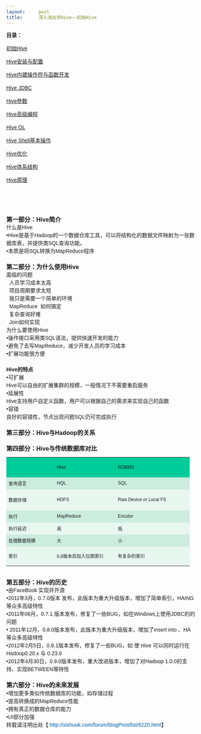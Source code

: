 ```yaml
---
layout:     post
title:      深入浅出学Hive——初始Hive
---
```

<div id="article_content" class="article_content clearfix csdn-tracking-statistics" data-pid="blog" data-mod="popu_307" data-dsm="post">
								            <link rel="stylesheet" href="https://csdnimg.cn/release/phoenix/template/css/ck_htmledit_views-f76675cdea.css">
						<div class="htmledit_views" id="content_views">
                
<p style="font-size:14px;font-family:verdana, arial, helvetica, sans-serif;line-height:21px;">
<span class="bold" style="font-weight:bold;line-height:1.5em;">目录：</span></p>
<p style="font-size:14px;font-family:verdana, arial, helvetica, sans-serif;line-height:21px;">
<span style="color:#005ea7;"><span style="line-height:1.5em;"><a href="http://blog.csdn.net/guohecang/article/details/51576755" rel="nofollow">初始Hive</a></span></span></p>
<p style="font-size:14px;font-family:verdana, arial, helvetica, sans-serif;line-height:21px;">
<span style="color:#005ea7;"><span style="line-height:1.5em;"><a href="http://blog.csdn.net/guohecang/article/details/51576829" rel="nofollow">Hive安装与配置</a></span></span></p>
<p style="font-size:14px;font-family:verdana, arial, helvetica, sans-serif;line-height:21px;">
<span style="color:#005ea7;"><span style="line-height:1.5em;"><a href="http://blog.csdn.net/guohecang/article/details/51576891" rel="nofollow">Hive内建操作符与函数开发</a></span></span></p>
<p style="font-size:14px;font-family:verdana, arial, helvetica, sans-serif;line-height:21px;">
<span style="color:#005ea7;"><span style="line-height:1.5em;"><a href="http://blog.csdn.net/guohecang/article/details/51576917" rel="nofollow">Hive JDBC</a></span></span></p>
<p style="font-size:14px;font-family:verdana, arial, helvetica, sans-serif;line-height:21px;">
<a href="http://blog.csdn.net/guohecang/article/details/51576933" rel="nofollow">Hive参数</a><br></p>
<p style="font-size:14px;font-family:verdana, arial, helvetica, sans-serif;line-height:21px;">
<span style="color:#005ea7;"><span style="line-height:1.5em;"><a href="http://blog.csdn.net/guohecang/article/details/51576957" rel="nofollow">Hive高级编程</a></span></span></p>
<p style="font-size:14px;font-family:verdana, arial, helvetica, sans-serif;line-height:21px;">
<span style="color:#005ea7;"><span style="line-height:1.5em;"><a href="http://blog.csdn.net/guohecang/article/details/51576975" rel="nofollow">Hive QL</a></span></span></p>
<p style="font-size:14px;font-family:verdana, arial, helvetica, sans-serif;line-height:21px;">
<span style="color:#005ea7;"><span style="line-height:1.5em;"><a href="http://blog.csdn.net/guohecang/article/details/51576993" rel="nofollow">Hive Shell基本操作</a></span></span></p>
<p style="font-size:14px;font-family:verdana, arial, helvetica, sans-serif;line-height:21px;">
<a href="http://blog.csdn.net/guohecang/article/details/51577027" rel="nofollow">Hive优化</a><a href="http://blog.csdn.net/guohecang/article/details/51577027" rel="nofollow"><span style="color:#005ea7;"><span style="line-height:1.5em;"></span></span></a></p>
<p style="font-size:14px;font-family:verdana, arial, helvetica, sans-serif;line-height:21px;">
<span style="color:#005ea7;"><span style="line-height:1.5em;"><a href="http://blog.csdn.net/guohecang/article/details/51577040" rel="nofollow">Hive体系结构</a></span></span></p>
<p style="font-size:14px;font-family:verdana, arial, helvetica, sans-serif;line-height:21px;">
<span style="color:#005ea7;"><span style="line-height:1.5em;"><a href="http://blog.csdn.net/guohecang/article/details/51577052" rel="nofollow">Hive原理</a></span></span></p>
<p style="font-size:14px;font-family:verdana, arial, helvetica, sans-serif;line-height:21px;">
<br></p>
<p style="font-size:14px;font-family:verdana, arial, helvetica, sans-serif;line-height:21px;">
<br></p>
<div class="O" style="border-width:0px;overflow:hidden;font-family:verdana, arial, helvetica, sans-serif;line-height:21px;">
<div style="border-width:0px;overflow:hidden;"><span class="bold" style="font-size:16px;font-weight:bold;">第一部分：Hive简介</span></div>
<div style="border-width:0px;overflow:hidden;">
<div class="O" style="border-width:0px;overflow:hidden;">
什么是Hive</div>
<div class="O" style="border-width:0px;overflow:hidden;">
<div class="O" style="border-width:0px;overflow:hidden;">
<div style="border-width:0px;overflow:hidden;">•Hive是基于Hadoop的一个数据仓库工具，可以将结构化的数据文件映射为一张数据库表，并提供类SQL查询功能。</div>
<div style="border-width:0px;overflow:hidden;">•本质是将SQL转换为MapReduce程序</div>
<div style="border-width:0px;overflow:hidden;">  <img src="http://sishuok.com/forum/upload/2012/10/22/11bf98dcceb2c17853a5d9f04ed6e395__1.JPG" alt="" style="border-width:0px;border-style:none;"></div>
<div style="border-width:0px;overflow:hidden;"><span class="bold" style="font-size:16px;font-weight:bold;">第二部分：为什么使用Hive</span></div>
<div style="border-width:0px;overflow:hidden;">
<div class="O" style="border-width:0px;overflow:hidden;">
<div style="border-width:0px;overflow:hidden;">
<div class="O" style="border-width:0px;overflow:hidden;">
<span>面临的问题</span></div>
</div>
<div style="border-width:0px;overflow:hidden;">
<div class="O" style="border-width:0px;overflow:hidden;">
<div style="border-width:0px;overflow:hidden;">  人员学习成本太高</div>
<div style="border-width:0px;overflow:hidden;">  项目周期要求太短
<div class="O" style="border-width:0px;overflow:hidden;">
  我只是需要一个简单的环境
<div class="O" style="border-width:0px;overflow:hidden;">
  MapReduce  如何搞定
<div class="O" style="border-width:0px;overflow:hidden;">
  复杂查询好难</div>
<div class="O" style="border-width:0px;overflow:hidden;">
  Join如何实现</div>
<div class="O" style="border-width:0px;overflow:hidden;">
<div class="O" style="border-width:0px;overflow:hidden;">
<span>为什么要使用Hive</span></div>
</div>
<div class="O" style="border-width:0px;overflow:hidden;">
<div class="O" style="border-width:0px;overflow:hidden;">
<div style="border-width:0px;overflow:hidden;">•操作接口采用类SQL语法，提供快速开发的能力</div>
<div style="border-width:0px;overflow:hidden;">•避免了去写MapReduce，减少开发人员的学习成本</div>
<div style="border-width:0px;overflow:hidden;">•扩展功能很方便</div>
<div style="border-width:0px;overflow:hidden;"> </div>
<div style="border-width:0px;overflow:hidden;">
<div class="O" style="border-width:0px;overflow:hidden;">
<span class="bold" lang="en-us" style="font-weight:bold;" xml:lang="en-us">Hive的特点</span></div>
<div class="O" style="border-width:0px;overflow:hidden;">
<div style="border-width:0px;overflow:hidden;">
<div class="O" style="border-width:0px;overflow:hidden;">
•可扩展</div>
<div class="O1" style="border-width:0px;overflow:hidden;">
Hive可以自由的扩展集群的规模，一般情况下不需要重启服务</div>
<div class="O" style="border-width:0px;overflow:hidden;">
•延展性</div>
<div class="O1" style="border-width:0px;overflow:hidden;">
Hive支持用户自定义函数，用户可以根据自己的需求来实现自己的函数</div>
<div class="O" style="border-width:0px;overflow:hidden;">
•容错</div>
<div class="O1" style="border-width:0px;overflow:hidden;">
良好的容错性，节点出现问题SQL仍可完成执行</div>
<div class="O" style="border-width:0px;overflow:hidden;">
 </div>
</div>
</div>
<div class="O" style="border-width:0px;overflow:hidden;">
<div style="border-width:0px;overflow:hidden;"><span class="bold" style="font-size:16px;font-weight:bold;">第三部分：Hive与Hadoop的关系</span></div>
<div style="border-width:0px;overflow:hidden;">  <img src="http://sishuok.com/forum/upload/2012/10/22/0acda488a81ac78e66d74f53d7d3be23__2.JPG" alt="" style="border-width:0px;border-style:none;"></div>
</div>
</div>
</div>
<div class="O" style="border-width:0px;overflow:hidden;">
<div style="border-width:0px;overflow:hidden;"><span class="bold" style="font-size:16px;font-weight:bold;">第四部分：Hive与传统数据库对比</span></div>
<div style="border-width:0px;overflow:hidden;">
<table dir="ltr" cellspacing="0" cellpadding="0" style="font-size:12px;border:none;width:489px;"><tbody><tr><td bgcolor="#00CC99" width="129" height="36" style="font-family:verdana, arial, helvetica, sans-serif;">
<p style="font-size:14px;line-height:1.5em;">
 </p>
</td>
<td bgcolor="#00CC99" width="161" height="36" style="font-family:verdana, arial, helvetica, sans-serif;">
<div style="border-width:0px;overflow:hidden;"><span>Hive</span></div>
</td>
<td bgcolor="#00CC99" width="202" height="36" style="font-family:verdana, arial, helvetica, sans-serif;">
<div style="border-width:0px;overflow:hidden;"><span>RDBMS</span></div>
</td>
</tr><tr><td bgcolor="#CBECDE" width="129" height="32" style="font-family:verdana, arial, helvetica, sans-serif;">
<div style="border-width:0px;overflow:hidden;">查询语言</div>
</td>
<td bgcolor="#CBECDE" width="161" height="32" style="font-family:verdana, arial, helvetica, sans-serif;">
<div style="border-width:0px;overflow:hidden;">HQL</div>
</td>
<td bgcolor="#CBECDE" width="202" height="32" style="font-family:verdana, arial, helvetica, sans-serif;">
<div style="border-width:0px;overflow:hidden;">SQL</div>
</td>
</tr><tr><td bgcolor="#E7F6EF" width="129" height="56" style="font-family:verdana, arial, helvetica, sans-serif;">
<div style="border-width:0px;overflow:hidden;">数据存储</div>
</td>
<td bgcolor="#E7F6EF" width="161" height="56" style="font-family:verdana, arial, helvetica, sans-serif;">
<div style="border-width:0px;overflow:hidden;">HDFS</div>
</td>
<td bgcolor="#E7F6EF" width="202" height="56" style="font-family:verdana, arial, helvetica, sans-serif;">
<div style="border-width:0px;overflow:hidden;">Raw Device or Local FS</div>
</td>
</tr><tr><td bgcolor="#CBECDE" width="129" height="32" style="font-family:verdana, arial, helvetica, sans-serif;">
<div style="border-width:0px;overflow:hidden;">执行</div>
</td>
<td bgcolor="#CBECDE" width="161" height="32" style="font-family:verdana, arial, helvetica, sans-serif;">
<div style="border-width:0px;overflow:hidden;">MapReduce</div>
</td>
<td bgcolor="#CBECDE" width="202" height="32" style="font-family:verdana, arial, helvetica, sans-serif;">
<div style="border-width:0px;overflow:hidden;">Excutor</div>
</td>
</tr><tr><td bgcolor="#E7F6EF" width="129" height="32" style="font-family:verdana, arial, helvetica, sans-serif;">
<div style="border-width:0px;overflow:hidden;">执行延迟</div>
</td>
<td bgcolor="#E7F6EF" width="161" height="32" style="font-family:verdana, arial, helvetica, sans-serif;">
<div style="border-width:0px;overflow:hidden;">高</div>
</td>
<td bgcolor="#E7F6EF" width="202" height="32" style="font-family:verdana, arial, helvetica, sans-serif;">
<div style="border-width:0px;overflow:hidden;">低</div>
</td>
</tr><tr><td bgcolor="#CBECDE" width="129" height="32" style="font-family:verdana, arial, helvetica, sans-serif;">
<div style="border-width:0px;overflow:hidden;">处理数据规模</div>
</td>
<td bgcolor="#CBECDE" width="161" height="32" style="font-family:verdana, arial, helvetica, sans-serif;">
<div style="border-width:0px;overflow:hidden;">大</div>
</td>
<td bgcolor="#CBECDE" width="202" height="32" style="font-family:verdana, arial, helvetica, sans-serif;">
<div style="border-width:0px;overflow:hidden;">小</div>
</td>
</tr><tr><td bgcolor="#E7F6EF" width="129" height="51" style="font-family:verdana, arial, helvetica, sans-serif;">
<div style="border-width:0px;overflow:hidden;">索引</div>
</td>
<td bgcolor="#E7F6EF" width="161" height="51" style="font-family:verdana, arial, helvetica, sans-serif;">
<div style="border-width:0px;overflow:hidden;">0.8版本后加入位图索引</div>
</td>
<td bgcolor="#E7F6EF" width="202" height="51" style="font-family:verdana, arial, helvetica, sans-serif;">
<div style="border-width:0px;overflow:hidden;">有复杂的索引</div>
</td>
</tr></tbody></table></div>
<div style="border-width:0px;overflow:hidden;"> </div>
</div>
<div class="O" style="border-width:0px;overflow:hidden;">
<div style="border-width:0px;overflow:hidden;"><span class="bold" style="font-size:16px;font-weight:bold;">第五部分：Hive的历史</span></div>
<div style="border-width:0px;overflow:hidden;">
<div class="O" style="border-width:0px;overflow:hidden;">
<div style="border-width:0px;overflow:hidden;">•由FaceBook 实现并开源</div>
<div style="border-width:0px;overflow:hidden;">•2011年3月，0.7.0版本 发布，此版本为重大升级版本，增加了简单索引，HAING等众多高级特性</div>
<div style="border-width:0px;overflow:hidden;">•2011年06月，0.7.1 版本发布，修复了一些BUG，如在Windows上使用JDBC的的问题</div>
<div style="border-width:0px;overflow:hidden;">• 2011年12月，0.8.0版本发布，此版本为重大升级版本，增加了insert into 、HA等众多高级特性</div>
<div style="border-width:0px;overflow:hidden;">•2012年2月5日，0.8.1版本发布，修复了一些BUG，如 使 Hive 可以同时运行在 Hadoop0.20.x 与 0.23.0</div>
<div style="border-width:0px;overflow:hidden;">•2012年4月30日，0.9.0版本发布，重大改进版本，增加了对Hadoop 1.0.0的支持、实现BETWEEN等特性</div>
<div style="border-width:0px;overflow:hidden;">  </div>
</div>
<div class="O" style="border-width:0px;overflow:hidden;">
<div style="border-width:0px;overflow:hidden;"><span class="bold" style="font-size:16px;font-weight:bold;">第六部分：Hive的未来发展</span> </div>
<div style="border-width:0px;overflow:hidden;">
<div class="O" style="border-width:0px;overflow:hidden;">
<div style="border-width:0px;overflow:hidden;">•增加更多类似传统数据库的功能，如存储过程</div>
<div style="border-width:0px;overflow:hidden;">•提高转换成的MapReduce性能</div>
<div style="border-width:0px;overflow:hidden;">•拥有真正的数据仓库的能力</div>
<div style="border-width:0px;overflow:hidden;">•UI部分加强</div>
<div style="border-width:0px;overflow:hidden;">转载请注明出处【 <a href="http://sishuok.com/forum/blogPost/list/6220.html" rel="nofollow" style="color:rgb(0,94,167);text-decoration:none;">http://sishuok.com/forum/blogPost/list/6220.html</a>】</div>
</div>
</div>
</div>
</div>
</div>
</div>
</div>
</div>
</div>
</div>
</div>
</div>
</div>
</div>
</div>
</div>
</div>
            </div>
                </div>